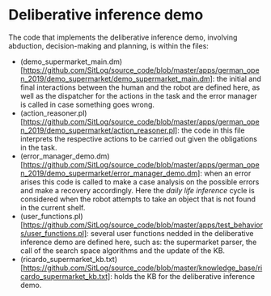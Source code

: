 # Deliberative inference demo
The code that implements the deliberative inference demo, involving abduction, decision-making and planning, is within the files:

- (demo_supermarket_main.dm)[https://github.com/SitLog/source_code/blob/master/apps/german_open_2019/demo_supermarket/demo_supermarket_main.dm]: the initial and final interactions between the human and the robot are defined here, as well as the dispatcher for the actions in the task and the error manager is called in case something goes wrong.
- (action_reasoner.pl)[https://github.com/SitLog/source_code/blob/master/apps/german_open_2019/demo_supermarket/action_reasoner.pl]: the code in this file interprets the respective actions to be carried out given the obligations in the task.
- (error_manager_demo.dm)[https://github.com/SitLog/source_code/blob/master/apps/german_open_2019/demo_supermarket/error_manager_demo.dm]: when an error arises this code is called to make a case analysis on the possible errors and make a recovery accordingly. Here the *daily life inference* cycle is considered when the robot attempts to take an object that is not found in the current shelf.
- (user_functions.pl)[https://github.com/SitLog/source_code/blob/master/apps/test_behaviors/user_functions.pl]: several user functions nedded in the deliberative inference demo are defined here, such as: the supermarket parser, the call of the search space algorithms and the update of the KB.
- (ricardo_supermarket_kb.txt)[https://github.com/SitLog/source_code/blob/master/knowledge_base/ricardo_supermarket_kb.txt]: holds the KB for the deliberative inference demo.